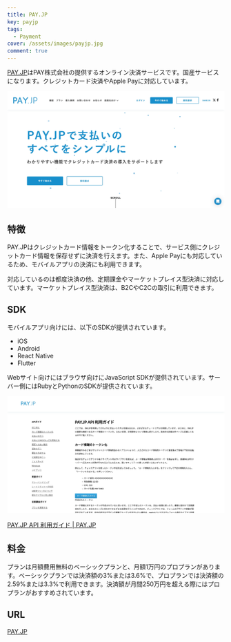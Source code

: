 ```yaml
---
title: PAY.JP
key: payjp
tags:
  - Payment
cover: /assets/images/payjp.jpg
comment: true
---
```


[PAY\.JP](https://pay.jp/)はPAY株式会社の提供するオンライン決済サービスです。国産サービスになります。クレジットカード決済やApple Payに対応しています。

[![PAY.JPのWebサイト](/assets/images/payjp.jpg)](https://pay.jp/)

<!--more-->

## 特徴

PAY.JPはクレジットカード情報をトークン化することで、サービス側にクレジットカード情報を保存せずに決済を行えます。また、Apple Payにも対応しているため、モバイルアプリの決済にも利用できます。

対応しているのは都度決済の他、定期課金やマーケットプレイス型決済に対応しています。マーケットプレイス型決済は、B2CやC2Cの取引に利用できます。

## SDK

モバイルアプリ向けには、以下のSDKが提供されています。

- iOS
- Android
- React Native
- Flutter

Webサイト向けにはブラウザ向けにJavaScript SDKが提供されています。サーバー側にはRubyとPythonのSDKが提供されています。

![](/assets/images/payjp-2.jpg)

[PAY\.JP API 利用ガイド \| PAY\.JP](https://pay.jp/docs/started)

## 料金

プランは月額費用無料のベーシックプランと、月額1万円のプロプランがあります。ベーシックプランでは決済額の3%または3.6%で、プロプランでは決済額の2.59%または3.3%で利用できます。決済額が月間250万円を超える際にはプロプランがおすすめされています。

## URL

[PAY\.JP](https://pay.jp/)
